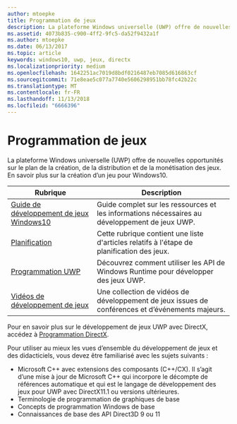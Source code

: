 ```yaml
---
author: mtoepke
title: Programmation de jeux
description: La plateforme Windows universelle (UWP) offre de nouvelles opportunités sur le plan de la création, de la distribution et de la monétisation des jeux. Découvrez comment créer un jeu ou porter un jeu existant.
ms.assetid: 4073b835-c900-4ff2-9fc5-da52f9432a1f
ms.author: mtoepke
ms.date: 06/13/2017
ms.topic: article
keywords: windows10, uwp, jeux, directx
ms.localizationpriority: medium
ms.openlocfilehash: 1642251ac7019d8bdf0216487eb7085d616863cf
ms.sourcegitcommit: 71e8eae5c077a7740e5606298951bb78fc42b22c
ms.translationtype: MT
ms.contentlocale: fr-FR
ms.lasthandoff: 11/13/2018
ms.locfileid: "6666396"
---
```

# <a name="game-programming"></a>Programmation de jeux

La plateforme Windows universelle (UWP) offre de nouvelles opportunités sur le plan de la création, de la distribution et de la monétisation des jeux. En savoir plus sur la création d’un jeu pour Windows10.

| Rubrique | Description |
|---------------------------------------------------------------------------------------------------------------------------------------------------|-------------------------------------------------------------------------------------------------------------------------------------------------------------------------------------------------------------------------------------------------------------------------------------------------------------------------------------------------------------------------------------------------------------------------------------------------------------------------------|
| [Guide de développement de jeux Windows10](e2e.md) | Guide complet sur les ressources et les informations nécessaires au développement de jeux UWP. |
| [Planification](planning.md) | Cette rubrique contient une liste d'articles relatifs à l'étape de planification des jeux. |
| [Programmation UWP](uwp-programming.md) | Découvrez comment utiliser les API de Windows Runtime pour développer des jeux UWP. |
| [Vidéos de développement de jeux](game-development-videos.md) | Une collection de vidéos de développement de jeux issues de conférences et d’événements majeurs. |

Pour en savoir plus sur le développement de jeux UWP avec DirectX, accédez à [Programmation DirectX](directx-programming.md).

Pour utiliser au mieux les vues d’ensemble du développement de jeux et des didacticiels, vous devez être familiarisé avec les sujets suivants :

-   Microsoft C++ avec extensions des composants (C++/CX). Il s’agit d’une mise à jour de Microsoft C++ qui incorpore le décompte de références automatique et qui est le langage de développement des jeux pour UWP avec DirectX11.1 ou versions ultérieures.
-   Terminologie de programmation de graphiques de base
-   Concepts de programmation Windows de base
-   Connaissances de base des API Direct3D 9 ou 11

 

 




